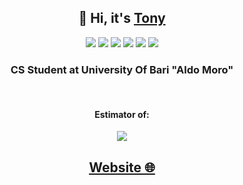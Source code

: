 <h2 align="center">👋 Hi, it's <a href="https://www.instagram.com/anto._cola/?next=%2F">Tony</a> </h2>

<p align="center">
  <img src="https://img.shields.io/static/v1?style=for-the-badge&message=C&color=222222&logo=C&logoColor=A8B9CC&label="/>
  <img src="https://img.shields.io/static/v1?style=for-the-badge&message=C%2B%2B&color=00599C&logo=C%2B%2B&logoColor=FFFFFF&label="/>
  <img src="https://img.shields.io/static/v1?style=for-the-badge&message=MySQL&color=4479A1&logo=MySQL&logoColor=FFFFFF&label="/>
  <img src="https://img.shields.io/static/v1?style=for-the-badge&message=PHP&color=777BB4&logo=PHP&logoColor=FFFFFF&label="/>
  <img src="https://img.shields.io/badge/Java-ED8B00?style=for-the-badge&logo=openjdk&logoColor=white"/>
  <img src="https://img.shields.io/static/v1?style=for-the-badge&message=Python&color=3776AB&logo=Python&logoColor=FFFFFF&label="/>

</p>
<h3 align="center">
   CS Student at University Of Bari "Aldo Moro"
</h3>
<br>
<h4 align="center"> Estimator of:</h4>
<p align="center">
   <img src="https://img.shields.io/static/v1?style=for-the-badge&message=Alfa+Romeo&color=981E32&logo=Alfa+Romeo&logoColor=FFFFFF&label="/> </p>

<h2 align="center">
<a href="tony0380.github.io"> Website 🌐</a>
</h2>

